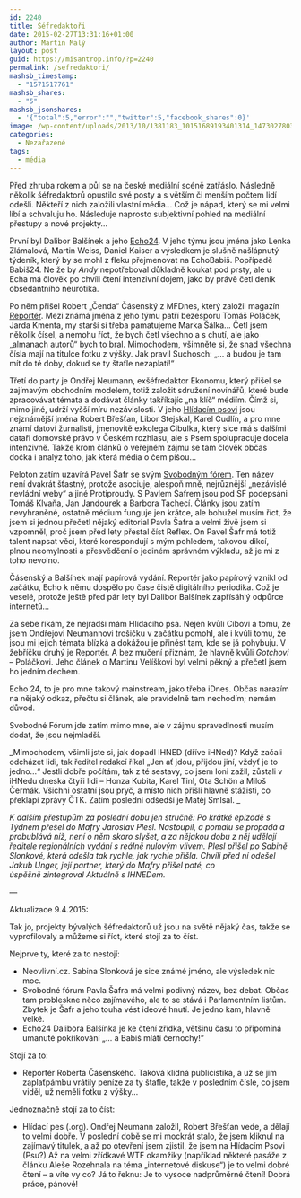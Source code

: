 ```yaml
---
id: 2240
title: Šéfredaktoři
date: 2015-02-27T13:31:16+01:00
author: Martin Malý
layout: post
guid: https://misantrop.info/?p=2240
permalink: /sefredaktori/
mashsb_timestamp:
  - "1571517761"
mashsb_shares:
  - "5"
mashsb_jsonshares:
  - '{"total":5,"error":"","twitter":5,"facebook_shares":0}'
image: /wp-content/uploads/2013/10/1381183_10151689193401314_1473027803_n.jpg
categories:
  - Nezařazené
tags:
  - média
---
```

Před zhruba rokem a půl se na české mediální scéně zatřáslo. Následně několik šéfredaktorů opustilo své posty a s větším či menším počtem lidí odešli. Někteří z nich založili vlastní média&#8230; Což je nápad, který se mi velmi líbí a schvaluju ho. Následuje naprosto subjektivní pohled na mediální přestupy a nové projekty&#8230;

<!--more-->

První byl Dalibor Balšínek a jeho [Echo24](https://echo24.cz/). V jeho týmu jsou jména jako Lenka Zlámalová, Martin Weiss, Daniel Kaiser a výsledkem je slušně našlápnutý týdeník, který by se mohl z fleku přejmenovat na EchoBabiš. Popřípadě Babiš24. Ne že by _Andy_ nepotřeboval důkladně koukat pod prsty, ale u Echa má člověk po chvíli čtení intenzivní dojem, jako by právě četl deník obsedantního neurotika.

Po něm přišel Robert &#8222;Čenda&#8220; Čásenský z MFDnes, který založil magazín [Reportér](https://reportermagazin.cz/). Mezi známá jména z jeho týmu patří bezesporu Tomáš Poláček, Jarda Kmenta, my starší si třeba pamatujeme Marka Šálka&#8230; Četl jsem několik čísel, a nemohu říct, že bych četl všechno a s chutí, ale jako &#8222;almanach autorů&#8220; bych to bral. Mimochodem, všimněte si, že snad všechna čísla mají na titulce fotku z výšky. Jak pravil Suchosch: &#8222;&#8230; a budou je tam mít do té doby, dokud se ty štafle nezaplatí!&#8220;

Třetí do party je Ondřej Neumann, exšéfredaktor Ekonomu, který přišel se zajímavým obchodním modelem, totiž založit sdružení novinářů, které bude zpracovávat témata a dodávat články takříkajíc &#8222;na klíč&#8220; médiím. Čímž si, mimo jiné, udrží vyšší míru nezávislosti. V jeho [Hlídacím psovi](https://hlidacipes.org/) jsou nejznámější jména Robert Břešťan, Libor Stejskal, Karel Cudlín, a pro mne známí datoví žurnalisti, jmenovitě exkolega Cibulka, který sice má s dalšími dataři domovské právo v Českém rozhlasu, ale s Psem spolupracuje docela intenzivně. Takže krom článků o veřejném zájmu se tam člověk občas dočká i analýz toho, jak která média o čem píšou&#8230;

Peloton zatím uzavírá Pavel Šafr se svým [Svobodným fórem](https://svobodneforum.cz/). Ten název není dvakrát šťastný, protože asociuje, alespoň mně, nejrůznější &#8222;nezávislé nevládní weby&#8220; a jiné Protiproudy. S Pavlem Šafrem jsou pod SF podepsáni Tomáš Klvaňa, Jan Jandourek a Barbora Tachecí. Články jsou zatím nevyhraněné, ostatně médium funguje jen krátce, ale bohužel musím říct, že jsem si jednou přečetl nějaký editorial Pavla Šafra a velmi živě jsem si vzpomněl, proč jsem před lety přestal číst Reflex. On Pavel Šafr má totiž talent napsat věci, které korespondují s mým pohledem, takovou dikcí, plnou neomylnosti a přesvědčení o jediném správném výkladu, až je mi z toho nevolno.

Čásenský a Balšínek mají papírová vydání. Reportér jako papírový vznikl od začátku, Echo k němu dospělo po čase čistě digitálního periodika. Což je veselé, protože ještě před pár lety byl Dalibor Balšínek zapřísáhlý odpůrce internetů&#8230;

Za sebe říkám, že nejradši mám Hlídacího psa. Nejen kvůli Cíbovi a tomu, že jsem Ondřejovi Neumannovi trošičku v začátku pomohl, ale i kvůli tomu, že jsou mi jejich témata blízká a dokážou je přinést tam, kde se já pohybuju. V žebříčku druhý je Reportér. A bez mučení přiznám, že hlavně kvůli _Gotchovi &#8211;_ Poláčkovi. Jeho článek o Martinu Velíškovi byl velmi pěkný a přečetl jsem ho jedním dechem.

Echo 24, to je pro mne takový mainstream, jako třeba iDnes. Občas narazím na nějaký odkaz, přečtu si článek, ale pravidelně tam nechodím; nemám důvod.

Svobodné Fórum jde zatím mimo mne, ale v zájmu spravedlnosti musím dodat, že jsou nejmladší.

_Mimochodem, všimli jste si, jak dopadl IHNED (dříve iHNed)? Když začali odcházet lidi, tak ředitel redakcí říkal &#8222;Jen ať jdou, přijdou jiní, vždyť je to jedno&#8230;&#8220; Jestli dobře počítám, tak z té sestavy, co jsem loni zažil, zůstali v iHNedu dneska čtyři lidi &#8211; Honza Kubita, Karel Tinl, Ota Schön a Miloš Čermák. Všichni ostatní jsou pryč, a místo nich přišli hlavně stážisti, co překlápí zprávy ČTK. Zatím poslední odšedší je Matěj Smlsal. _

_K dalším přestupům za poslední dobu jen stručně: Po krátké epizodě s Týdnem přešel do Mafry Jaroslav Plesl. Nastoupil, a pomalu se propadá a probublává níž, není o něm skoro slyšet, a za nějakou dobu z něj udělají ředitele regionálních vydání s reálně nulovým vlivem. Plesl přišel po Sabině Slonkové, která odešla tak rychle, jak rychle přišla. Chvíli před ní odešel Jakub Unger, její partner, který do Mafry přišel poté, co úspěšně zintegroval Aktuálně s IHNEDem._

&#8212;

Aktualizace 9.4.2015:

Tak jo, projekty bývalých šéfredaktorů už jsou na světě nějaký čas, takže se vyprofilovaly a můžeme si říct, které stojí za to číst.

Nejprve ty, které za to nestojí:

  * Neovlivní.cz. Sabina Slonková je sice známé jméno, ale výsledek nic moc.
  * Svobodné fórum Pavla Šafra má velmi podivný název, bez debat. Občas tam probleskne něco zajímavého, ale to se stává i Parlamentním listům. Zbytek je Šafr a jeho touha vést ideové hnutí. Je jedno kam, hlavně velké.
  * <span class="text_exposed_show">Echo24 Dalibora Balšínka je ke čtení zřídka, většinu času to připomíná umanuté pokřikování &#8222;&#8230; a Babiš mlátí černochy!&#8220;</span>

Stojí za to:

  * Reportér Roberta Čásenského. Taková klidná publicistika, a už se jim zaplaťpámbu vrátily peníze za ty štafle, takže v posledním čísle, co jsem viděl, už neměli fotku z výšky&#8230;

Jednoznačně stojí za to číst:

  * Hlídací pes (.org). Ondřej Neumann založil, Robert Břešťan vede, a dělají to velmi dobře. V poslední době se mi mockrát stalo, že jsem kliknul na zajímavý titulek, a až po otevření jsem zjistil, že jsem na Hlídacím Psovi (Psu?) Až na velmi zřídkavé WTF okamžiky (například některé pasáže z článku Aleše Rozehnala na téma &#8222;internetové diskuse&#8220;) je to velmi dobré čtení &#8211; a víte vy co? Já to řeknu: Je to vysoce nadprůměrné čtení! Dobrá práce, pánové!